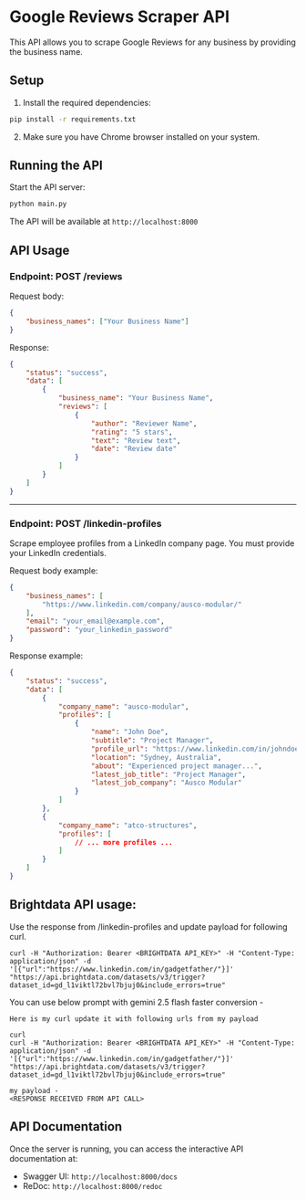 # Google Reviews Scraper API

This API allows you to scrape Google Reviews for any business by providing the business name.

## Setup

1. Install the required dependencies:
```bash
pip install -r requirements.txt
```

2. Make sure you have Chrome browser installed on your system.

## Running the API

Start the API server:
```bash
python main.py
```

The API will be available at `http://localhost:8000`

## API Usage

### Endpoint: POST /reviews

Request body:
```json
{
    "business_names": ["Your Business Name"]
}
```

Response:
```json
{
    "status": "success",
    "data": [
        {
            "business_name": "Your Business Name",
            "reviews": [
                {
                    "author": "Reviewer Name",
                    "rating": "5 stars",
                    "text": "Review text",
                    "date": "Review date"
                }
            ]
        }
    ]
}
```

---

### Endpoint: POST /linkedin-profiles

Scrape employee profiles from a LinkedIn company page. You must provide your LinkedIn credentials.

Request body example:
```json
{
    "business_names": [
        "https://www.linkedin.com/company/ausco-modular/"
    ],
    "email": "your_email@example.com",
    "password": "your_linkedin_password"
}
```

Response example:
```json
{
    "status": "success",
    "data": [
        {
            "company_name": "ausco-modular",
            "profiles": [
                {
                    "name": "John Doe",
                    "subtitle": "Project Manager",
                    "profile_url": "https://www.linkedin.com/in/johndoe/",
                    "location": "Sydney, Australia",
                    "about": "Experienced project manager...",
                    "latest_job_title": "Project Manager",
                    "latest_job_company": "Ausco Modular"
                }
            ]
        },
        {
            "company_name": "atco-structures",
            "profiles": [
                // ... more profiles ...
            ]
        }
    ]
}
```

## Brightdata API usage: 

Use the response from /linkedin-profiles and update payload for following curl.

```
curl -H "Authorization: Bearer <BRIGHTDATA API_KEY>" -H "Content-Type: application/json" -d '[{"url":"https://www.linkedin.com/in/gadgetfather/"}]' "https://api.brightdata.com/datasets/v3/trigger?dataset_id=gd_l1viktl72bvl7bjuj0&include_errors=true"
```

You can use below prompt with gemini 2.5 flash faster conversion - 
```
Here is my curl update it with following urls from my payload

curl 
curl -H "Authorization: Bearer <BRIGHTDATA API_KEY>" -H "Content-Type: application/json" -d '[{"url":"https://www.linkedin.com/in/gadgetfather/"}]' "https://api.brightdata.com/datasets/v3/trigger?dataset_id=gd_l1viktl72bvl7bjuj0&include_errors=true"

my payload -
<RESPONSE RECEIVED FROM API CALL>

```

## API Documentation

Once the server is running, you can access the interactive API documentation at:
- Swagger UI: `http://localhost:8000/docs`
- ReDoc: `http://localhost:8000/redoc` 